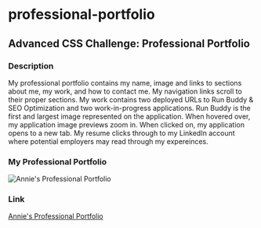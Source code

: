 # professional-portfolio
## Advanced CSS Challenge: Professional Portfolio

### Description
My professional portfolio contains my name, image and links to sections about me, my work, and how to contact me. My navigation links scroll to their proper sections. My work contains two deployed URLs to Run Buddy & SEO Optimization and two work-in-progress applications. Run Buddy is the first and largest image represented on the application. When hovered over, my application image previews zoom in. When clicked on, my application opens to a new tab. My resume clicks through to my LinkedIn account where potential employers may read through my expereinces.

### My Professional Portfolio
![Annie's Professional Portfolio](https://github.com/anniemarsh/Professional-Portfolio./assets/images/portfolio.png)

### Link
<a href="https://anniemarsh.github.io/professional-portfolio/" target="_blank">Annie's Professional Portfolio</a>
